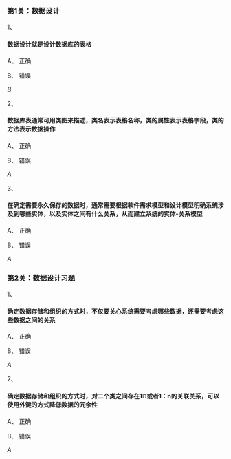 ### 第1关：数据设计

1、

####  数据设计就是设计数据库的表格


A、
正确

B、
错误

*B*

2、

#### 数据库表通常可用类图来描述，类名表示表格名称，类的属性表示表格字段，类的方法表示数据操作


A、
正确

B、
错误

*A*

3、

#### 在确定需要永久保存的数据时，通常需要根据软件需求模型和设计模型明确系统涉及到哪些实体，以及实体之间有什么关系，从而建立系统的实体-关系模型


A、
正确

B、
错误

*A*



### 第2关：数据设计习题

1、

#### 确定数据存储和组织的方式时，不仅要关心系统需要考虑哪些数据，还需要考虑这些数据之间的关系

A、
正确

B、
错误

*A*

2、

#### 确定数据存储和组织的方式时，对二个类之间存在1:1或者1：n的关联关系，可以使用外键的方式降低数据的冗余性


A、
正确

B、
错误

*A*